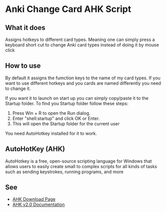 # Anki Change Card AHK Script
## What it does
Assigns hotkeys to different card types. Meaning one can simply press a keyboard short cut to change Anki card types instead of doing it by mouse click
## How to use
By default it assigns the fumction keys to the name of my card types. If you want to use different hotkeys and you cards are named differently you need to change it.

If you want it to launch on start up you can simply copy/paste it to the Startup folder. To find you Startup folder follow these steps:
1. Press Win + R to open the Run dialog.
2. Enter "shell:startup" and click OK or Enter.
3. This will open the Startup folder for the current user

You need AutoHotkey installed for it to work.
## AutoHotKey (AHK)
AutoHotkey is a free, open-source scripting language for Windows that allows users to easily create small to complex scripts for all kinds of tasks such as sending keystrokes, running programs, and more
## See
- [AHK Download Page](https://www.autohotkey.com/)
- [AHK v2.0 Documentation](https://www.autohotkey.com/docs/v2/)
